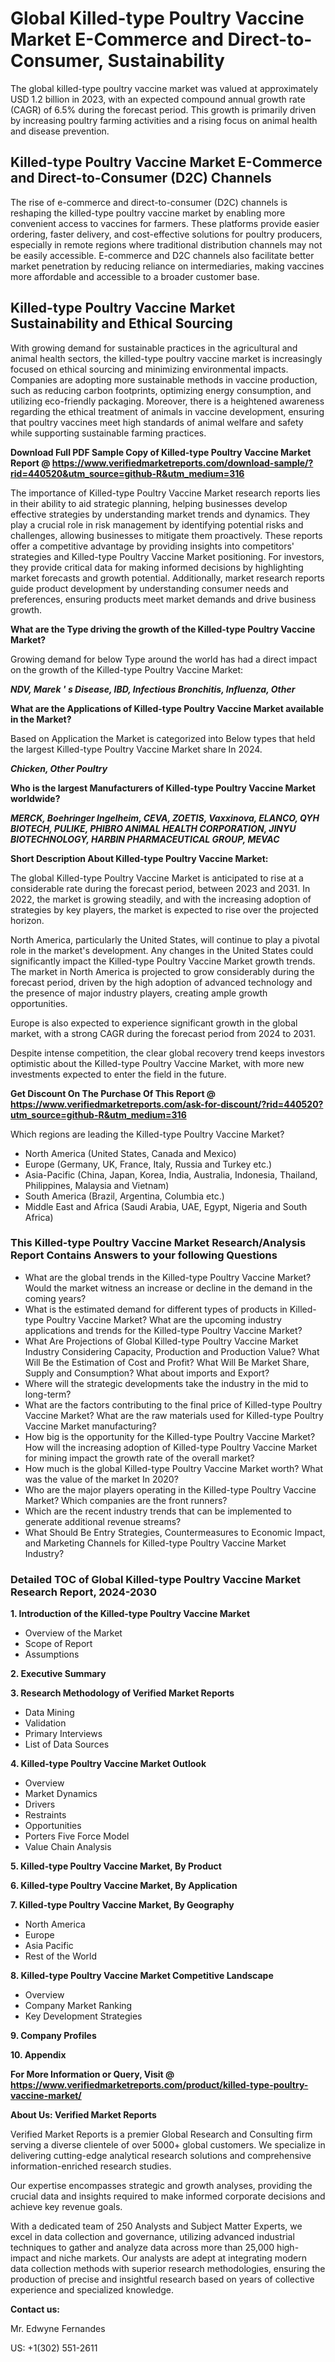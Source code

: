 <h1>Global Killed-type Poultry Vaccine Market E-Commerce and Direct-to-Consumer, Sustainability</h1><p class=""><p>The global killed-type poultry vaccine market was valued at approximately USD 1.2 billion in 2023, with an expected compound annual growth rate (CAGR) of 6.5% during the forecast period. This growth is primarily driven by increasing poultry farming activities and a rising focus on animal health and disease prevention.</p><h2>Killed-type Poultry Vaccine Market E-Commerce and Direct-to-Consumer (D2C) Channels</h2><p>The rise of e-commerce and direct-to-consumer (D2C) channels is reshaping the killed-type poultry vaccine market by enabling more convenient access to vaccines for farmers. These platforms provide easier ordering, faster delivery, and cost-effective solutions for poultry producers, especially in remote regions where traditional distribution channels may not be easily accessible. E-commerce and D2C channels also facilitate better market penetration by reducing reliance on intermediaries, making vaccines more affordable and accessible to a broader customer base.</p><h2>Killed-type Poultry Vaccine Market Sustainability and Ethical Sourcing</h2><p>With growing demand for sustainable practices in the agricultural and animal health sectors, the killed-type poultry vaccine market is increasingly focused on ethical sourcing and minimizing environmental impacts. Companies are adopting more sustainable methods in vaccine production, such as reducing carbon footprints, optimizing energy consumption, and utilizing eco-friendly packaging. Moreover, there is a heightened awareness regarding the ethical treatment of animals in vaccine development, ensuring that poultry vaccines meet high standards of animal welfare and safety while supporting sustainable farming practices.</p></p><p class=""><strong>Download Full PDF Sample Copy of Killed-type Poultry Vaccine Market Report @ <a href="https://www.verifiedmarketreports.com/download-sample/?rid=440520&utm_source=github-R&utm_medium=316" target="_blank">https://www.verifiedmarketreports.com/download-sample/?rid=440520&utm_source=github-R&utm_medium=316</a></strong></p><p>The importance of&nbsp;Killed-type Poultry Vaccine Market research reports lies in their ability to aid strategic planning, helping businesses develop effective strategies by understanding market trends and dynamics. They play a crucial role in risk management by identifying potential risks and challenges, allowing businesses to mitigate them proactively. These reports offer a competitive advantage by providing insights into competitors' strategies and Killed-type Poultry Vaccine Market positioning. For investors, they provide critical data for making informed decisions by highlighting market forecasts and growth potential. Additionally, market research reports guide product development by understanding consumer needs and preferences, ensuring products meet market demands and drive business growth.</p><p><strong>What are the&nbsp;Type driving the growth of the Killed-type Poultry Vaccine Market?</strong></p><p id="" class="">Growing demand for below Type around the world has had a direct impact on the growth of the Killed-type Poultry Vaccine Market:</p><p class=""><em><strong>NDV, Marek ' s Disease, IBD, Infectious Bronchitis, Influenza, Other</strong></em></p><p class=""><strong>What are the&nbsp;Applications&nbsp;of Killed-type Poultry Vaccine Market available in the Market?</strong></p><p id="" class="">Based on Application the Market is categorized into Below types that held the largest Killed-type Poultry Vaccine Market share In 2024.</p><p class=""><em><strong>Chicken, Other Poultry</strong></em></p><p class=""><strong>Who is the largest Manufacturers of Killed-type Poultry Vaccine Market worldwide?</strong></p><p><em><strong>MERCK, Boehringer Ingelheim, CEVA, ZOETIS, Vaxxinova, ELANCO, QYH BIOTECH, PULIKE, PHIBRO ANIMAL HEALTH CORPORATION, JINYU BIOTECHNOLOGY, HARBIN PHARMACEUTICAL GROUP, MEVAC</strong></em></p><p id="" class=""><strong>Short Description About Killed-type Poultry Vaccine Market:</strong></p><p>The global Killed-type Poultry Vaccine Market is anticipated to rise at a considerable rate during the forecast period, between 2023 and 2031. In 2022, the market is growing steadily, and with the increasing adoption of strategies by key players, the market is expected to rise over the projected horizon.</p><p>North America, particularly the United States, will continue to play a pivotal role in the market's development. Any changes in the United States could significantly impact the Killed-type Poultry Vaccine Market growth trends. The market in North America is projected to grow considerably during the forecast period, driven by the high adoption of advanced technology and the presence of major industry players, creating ample growth opportunities.</p><p>Europe is also expected to experience significant growth in the global market, with a strong CAGR during the forecast period from 2024 to 2031.</p><p>Despite intense competition, the clear global recovery trend keeps investors optimistic about the Killed-type Poultry Vaccine Market, with more new investments expected to enter the field in the future.</p><p id="" class=""><strong>Get Discount On The Purchase Of This Report @ <a href="https://www.verifiedmarketreports.com/ask-for-discount/?rid=440520?utm_source=github-R&utm_medium=316" target="_blank">https://www.verifiedmarketreports.com/ask-for-discount/?rid=440520?utm_source=github-R&utm_medium=316</a></strong></p><p class="">Which regions are leading the Killed-type Poultry Vaccine Market?</p><ul><li>North America (United States, Canada and Mexico)</li><li>Europe (Germany, UK, France, Italy, Russia and Turkey etc.)</li><li>Asia-Pacific (China, Japan, Korea, India, Australia, Indonesia, Thailand, Philippines, Malaysia and Vietnam)</li><li>South America (Brazil, Argentina, Columbia etc.)</li><li>Middle East and Africa (Saudi Arabia, UAE, Egypt, Nigeria and South Africa)</li></ul><h3 id="" class="">This Killed-type Poultry Vaccine Market Research/Analysis Report Contains Answers to your following Questions</h3><ul><li>What are the global trends in the Killed-type Poultry Vaccine Market? Would the market witness an increase or decline in the demand in the coming years?</li><li>What is the estimated demand for different types of products in Killed-type Poultry Vaccine Market? What are the upcoming industry applications and trends for the Killed-type Poultry Vaccine Market?</li><li>What Are Projections of Global Killed-type Poultry Vaccine Market Industry Considering Capacity, Production and Production Value? What Will Be the Estimation of Cost and Profit? What Will Be Market Share, Supply and Consumption? What about imports and Export?</li><li>Where will the strategic developments take the industry in the mid to long-term?</li><li>What are the factors contributing to the final price of Killed-type Poultry Vaccine Market? What are the raw materials used for Killed-type Poultry Vaccine Market manufacturing?</li><li>How big is the opportunity for the Killed-type Poultry Vaccine Market? How will the increasing adoption of Killed-type Poultry Vaccine Market for mining impact the growth rate of the overall market?</li><li>How much is the global Killed-type Poultry Vaccine Market worth? What was the value of the market In 2020?</li><li>Who are the major players operating in the Killed-type Poultry Vaccine Market? Which companies are the front runners?</li><li>Which are the recent industry trends that can be implemented to generate additional revenue streams?</li><li>What Should Be Entry Strategies, Countermeasures to Economic Impact, and Marketing Channels for Killed-type Poultry Vaccine Market Industry?</li></ul><h3 id="" class="">Detailed TOC of Global Killed-type Poultry Vaccine Market Research Report, 2024-2030</h3><p id="" class=""><strong>1. Introduction of the Killed-type Poultry Vaccine Market</strong></p><ul><li>Overview of the Market</li><li>Scope of Report</li><li>Assumptions</li></ul><p id="" class=""><strong>2. Executive Summary</strong></p><p id="" class=""><strong>3. Research Methodology of Verified Market Reports</strong></p><ul><li>Data Mining</li><li>Validation</li><li>Primary Interviews</li><li>List of Data Sources</li></ul><p id="" class=""><strong>4. Killed-type Poultry Vaccine Market Outlook</strong></p><ul><li>Overview</li><li>Market Dynamics</li><li>Drivers</li><li>Restraints</li><li>Opportunities</li><li>Porters Five Force Model</li><li>Value Chain Analysis</li></ul><p id="" class=""><strong>5. Killed-type Poultry Vaccine Market, By Product</strong></p><p id="" class=""><strong>6. Killed-type Poultry Vaccine Market, By Application</strong></p><p id="" class=""><strong>7. Killed-type Poultry Vaccine Market, By Geography</strong></p><ul><li>North America</li><li>Europe</li><li>Asia Pacific</li><li>Rest of the World</li></ul><p id="" class=""><strong>8. Killed-type Poultry Vaccine Market Competitive Landscape</strong></p><ul><li>Overview</li><li>Company Market Ranking</li><li>Key Development Strategies</li></ul><p id="" class=""><strong>9. Company Profiles</strong></p><p id="" class=""><strong>10. Appendix</strong></p><p id="" class=""><strong>For More Information or Query, Visit @ <a href="https://www.verifiedmarketreports.com/product/killed-type-poultry-vaccine-market/" target="_blank">https://www.verifiedmarketreports.com/product/killed-type-poultry-vaccine-market/</a></strong></p><p id="" class=""><strong>About Us: Verified Market Reports</strong></p><p id="" class="">Verified Market Reports is a premier Global Research and Consulting firm serving a diverse clientele of over 5000+ global customers. We specialize in delivering cutting-edge analytical research solutions and comprehensive information-enriched research studies.</p><p id="" class="">Our expertise encompasses strategic and growth analyses, providing the crucial data and insights required to make informed corporate decisions and achieve key revenue goals.</p><p id="" class="">With a dedicated team of 250 Analysts and Subject Matter Experts, we excel in data collection and governance, utilizing advanced industrial techniques to gather and analyze data across more than 25,000 high-impact and niche markets. Our analysts are adept at integrating modern data collection methods with superior research methodologies, ensuring the production of precise and insightful research based on years of collective experience and specialized knowledge.</p><p id="" class=""><strong>Contact us:</strong></p><p id="" class="">Mr. Edwyne Fernandes</p><p id="" class="">US: +1(302) 551-2611</p>